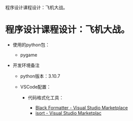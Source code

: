 程序设计课程设计：飞机大战。

# 程序设计课程设计：飞机大战。

* 使用的python包：

  * pygame

- 开发环境备注

  - python版本：3.10.7
  - VSCode配置：

    - 代码格式化工具：

      - [Black Formatter - Visual Studio Marketplace](https://link.zhihu.com/?target=https%3A//marketplace.visualstudio.com/items%3FitemName%3Dms-python.black-formatter)
      - [isort - Visual Studio Marketplac](https://link.zhihu.com/?target=https%3A//marketplace.visualstudio.com/items%3FitemName%3Dms-python.isort)
